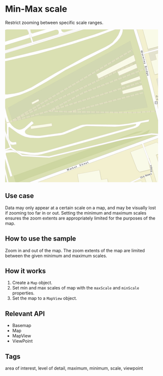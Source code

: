 # Min-Max scale

Restrict zooming between specific scale ranges.

![](screenshot.png)

## Use case

Data may only appear at a certain scale on a map, and may be visually lost if zooming too far in or out. Setting the minimum and maximum scales ensures the zoom extents are appropriately limited for the purposes of the map.

## How to use the sample

Zoom in and out of the map. The zoom extents of the map are limited between the given minimum and maximum scales.

## How it works

1. Create a `Map` object.
2. Set min and max scales of map with the `maxScale` and `minScale` properties.
3. Set the map to a `MapView` object.

## Relevant API

* Basemap
* Map
* MapView
* ViewPoint

## Tags

area of interest, level of detail, maximum, minimum, scale, viewpoint
